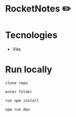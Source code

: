# RocketNotes ✏️

# Tecnologies

- Vite

# Run locally
```
clone repo
```
```
enter folder
```
```
run npm install
```
```
npm run dev
```